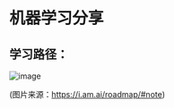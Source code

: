 # 机器学习分享

## 学习路径：

![image](https://github.com/Super-Shen/MachineLearningStudy/blob/main/mlPath.png)

(图片来源：https://i.am.ai/roadmap/#note)
